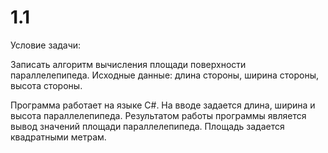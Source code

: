 1.1
===
Условие задачи:

Записать алгоритм вычисления площади поверхности параллелепипеда. Исходные данные: длина стороны, ширина стороны, высота стороны.

Программа работает на языке C#. На вводе задается длина, ширина и высота параллелепипеда. Результатом работы программы является вывод значений площади параллелепипеда. Площадь задается квадратными метрам.
